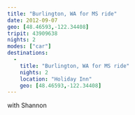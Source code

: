 ```yaml
---
title: "Burlington, WA for MS ride"
date: 2012-09-07
geo: [48.46593,-122.34408]
tripit: 43909638
nights: 2
modes: ["car"]
destinations:
  -
    title: "Burlington, WA for MS ride"
    nights: 2
    location: "Holiday Inn"
    geo: [48.46593,-122.34408]
---
```


with Shannon
